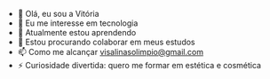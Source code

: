 - 👋 Olá, eu sou a Vitória 
- 👀 Eu me interesse em tecnologia 
- 🌱 Atualmente estou aprendendo
- 💞️ Estou procurando colaborar em meus estudos 
- 📫 Como me alcançar visalinasolimpio@gmail.com 
- ⚡ Curiosidade divertida: quero me formar em estética e cosmética
